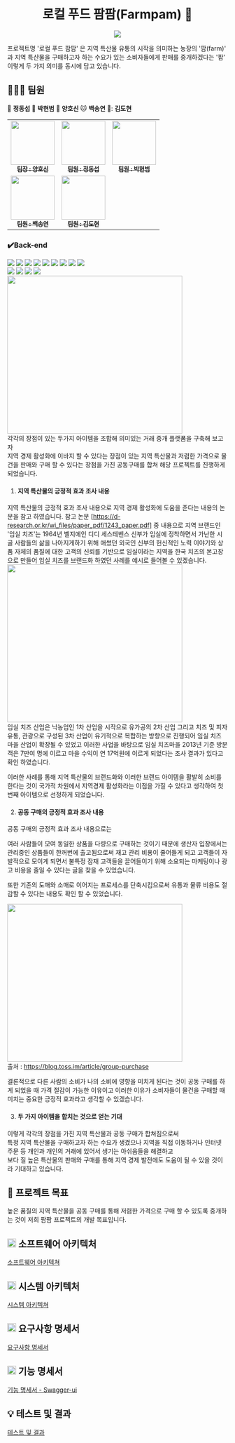 <h1 align="center">로컬 푸드 팜팜(Farmpam) 🌽 </h1>
<div align="center"> 
 <img src="https://github.com/beyond-sw-camp/be02-2nd-pampam-ecomerce/assets/80888180/8aed3a9f-e5cc-4bf5-b8e6-9cfdce5a3a2f"/>
</div>

프로젝트명 '로컬 푸드 팜팜' 은 지역 특산물 유통의 시작을 의미하는 농장의 '팜(farm)' 과 지역 특산물을 구매하고자 하는 수요가 있는 소비자들에게 판매를 중개하겠다는 '팜' 이렇게 두 가지 의미를 동시에 담고 있습니다.

## 🧑‍🤝‍🧑 팀원

🐯 **정동섭** 🐶 **박현범** 🐺 **양호신** 🐱 **백송연** 🐧: **김도현** 

<table>
  <tbody>
    <tr>
      <td align="center"><a href="https://github.com/Hosae0905"><img src="https://github.com/beyond-sw-camp/be02-2nd-pampam-ecomerce/assets/80888180/71e60cdb-cc1c-4f25-829c-9e6e33d4fd8c" width="100px;" alt=""/><br /><sub><b> 팀장 : 양호신</b></sub></a><br /></td>
      <td align="center"><a href="https://github.com/JungDongSeob"><img src="https://github.com/beyond-sw-camp/be02-2nd-pampam-ecomerce/assets/80888180/d6210ade-6e08-4f1a-a893-a96e064a7c8f" width="100px;" alt=""/><br /><sub><b> 팀원 : 정동섭</b></sub></a><br /></td>
      <td align="center"><a href="https://github.com/ParkHyeonBeom"><img src="https://github.com/beyond-sw-camp/be02-2nd-pampam-ecomerce/assets/80888180/852c7c08-43c8-4aba-bb02-894ad52f7daa" width="100px;" alt=""/><br /><sub><b> 팀원 : 박현범</b></sub></a><br /></td>
     <tr/>
      <td align="center"><a href="https://github.com/SongYeonBaek"><img src="https://github.com/beyond-sw-camp/be02-2nd-pampam-ecomerce/assets/80888180/7db0d8e5-d406-46f3-9164-aa7b23b9a69f" width="100px;" alt=""/><br /><sub><b> 팀원 : 백송연</b></sub></a><br /></td>
      <td align="center"><a href="https://github.com/dohyun0408"><img src="https://github.com/beyond-sw-camp/be02-2nd-pampam-ecomerce/assets/80888180/262aa149-cebf-4e86-a422-29ed9349d745" width="100px;" alt=""/><br /><sub><b> 팀원 : 김도현 </b></sub></a><br /></td>
    </tr>
  </tbody>
</table>

### ✔️Back-end

<img src="https://img.shields.io/badge/mysql-4479A1?style=for-the-badge&logo=mysql&logoColor=white"> <img src="https://img.shields.io/badge/linux-FCC624?style=for-the-badge&logo=linux&logoColor=black"> <img src="https://img.shields.io/badge/java-007396?style=for-the-badge&logo=java&logoColor=white"> <img src="https://img.shields.io/badge/Spring-6DB33F?style=for-the-badge&logo=Spring&logoColor=green"> <img src="https://img.shields.io/badge/Spring Boot-6DB33F?style=for-the-badge&logo=Spring Boot&logoColor=yellow"> <img src="https://img.shields.io/badge/Kafka-231F20?style=for-the-badge&logo=Kafka&logoColor=white"> <img src="https://img.shields.io/badge/Spring Security-6DB33F?style=for-the-badge&logo=Spring Security&logoColor=green"> <img src="https://img.shields.io/badge/CentOS-262577?style=for-the-badge&logo=CentOS&logoColor=blue"> <img src="https://img.shields.io/badge/Swagger-85EA2D?style=for-the-badge&logo=Swagger&logoColor=green"><br><img src="https://img.shields.io/badge/Gradle-02303A?style=for-the-badge&logo=Gradle&logoColor=skyblue"> <img src="https://img.shields.io/badge/Json Web Tokens-000000?style=for-the-badge&logo=Json Web Tokens&logoColor=purple"> <img src="https://img.shields.io/badge/Eureka-EE2950?style=for-the-badge&logo=Eureka&logoColor=purple"> <img src="https://img.shields.io/badge/OpenFeign-9013FE?style=for-the-badge&logo=OpenFeign&logoColor=orange"><br> 
<img src="https://github.com/beyond-sw-camp/be02-2nd-pampam-ecomerce/assets/80888180/c7557c99-37ef-439b-aa09-25263e1f2f7c" width="400" height="360"><br>
각각의 장점이 있는 두가지 아이템을 조합해 의미있는 거래 중개 플랫폼을 구축해 보고자  
지역 경제 활성화에 이바지 할 수 있다는 장점이 있는 지역 특산물과 저렴한 가격으로 물건을 판매와 구매 할 수 있다는 장점을 가진 공동구매를 합쳐 해당 프로젝트를 진행하게 되었습니다.


1. #### 지역 특산물의 긍정적 효과 조사 내용

지역 특산물의 긍정적 효과 조사 내용으로 지역 경제 활성화에 도움을 준다는 내용의 논문을 참고 하였습니다.
참고 논문 [https://d-research.or.kr/wi_files/paper_pdf/1243_paper.pdf] 중 내용으로 지역 브랜드인 '임실 치즈'는 1964년 벨지에인 디디 세스테벤스 신부가 임실에 정착하면서 가난한 시골 사람들의 삶을 나아지게하기 위해 애썼던 외국인 신부의 헌신적인 노력 이야기와 상품 자체의 품질에 대한 고객의 신뢰를 기반으로 임실이라는 지역을 한국 치즈의 본고장으로 만들어 임실 치즈를 브랜드화 하였던 사례를 예시로 들어볼 수 있겠습니다.
<img src="https://github.com/beyond-sw-camp/be02-2nd-pampam-ecomerce/assets/80888180/4b79c839-ca19-485a-aae8-b59b97e4a58f" width="400" height="360"/></h1>  
임실 치즈 산업은 낙농업인 1차 산업을 시작으로 유가공의 2차 산업 그리고 치즈 및 피자 유통, 관광으로 구성된 3차 산업이 유기적으로 복합하는 방향으로 진행되어 임실 치즈 마을 산업이 확장될 수 있었고 이러한 사업을 바탕으로 임실 치즈마을 2013년 기준 방문객은 7만여 명에 이르고 마을 수익이 연 17억원에 이르게 되었다는 조사 결과가 있다고 확인 하였습니다.

이러한 사례를 통해 지역 특산물의 브랜드화와 이러한 브랜드 아이템을 활발히 소비를 한다는 것이 국가적 차원에서 지역경제 활성화라는 이점을 가질 수 있다고 생각하여 첫 번째 아이템으로 선정하게 되었습니다.

2. #### 공동 구매의 긍정적 효과 조사 내용

공동 구매의 긍정적 효과 조사 내용으로는  

여러 사람들이 모여 동일한 상품을 다량으로 구매하는 것이기 때문에 생산자 입장에서는 관리중인 상품들이 한꺼번에 출고됨으로써 재고 관리 비용이 줄어들게 되고 
고객들이 자발적으로 모이게 되면서 불특정 잠재 고객들을 끌어들이기 위해 소요되는 마케팅이나 광고 비용을 줄일 수 있다는 글을 찾을 수 있었습니다.  

또한 기존의 도매와 소매로 이어지는 프로세스를 단축시킴으로써 유통과 물류 비용도 절감할 수 있다는 내용도 확인 할 수 있었습니다.  

<img src="https://github.com/beyond-sw-camp/be02-2nd-pampam-ecomerce/assets/80888180/6aa5cfb6-50e1-4f32-b2d4-de0e32fbb482" width="400" height="360"/></h1>  
출처 : https://blog.toss.im/article/group-purchase

결론적으로 다른 사람의 소비가 나의 소비에 영향을 미치게 된다는 것이 공동 구매를 하게 되었을 때 가격 절감이 가능한 이유이고 이러한 이유가 소비자들이 물건을 구매할 때 미치는 중요한 긍정적 효과라고 생각할 수 있겠습니다.


3. #### 두 가지 아이템을 합치는 것으로 얻는 기대

이렇게 각각의 장점을 가진 지역 특산물과 공동 구매가 합쳐짐으로써  
특정 지역 특산물을 구매하고자 하는 수요가 생겼으나 지역을 직접 이동하거나 인터넷 주문 등 개인과 개인의 거래에 있어서 생기는 아쉬움들을 해결하고  
보다 질 높은 특산물의 판매와 구매를 통해 지역 경제 발전에도 도움이 될 수 있을 것이라 기대하고 있습니다.


## 🎯 프로젝트 목표
높은 품질의 지역 특산물을 공동 구매를 통해 저렴한 가격으로 구매 할 수 있도록 중개하는 것이 저희 팜팜 프로젝트의 개발 목표입니다.

## <img src="https://github.com/beyond-sw-camp/be02-2nd-pampam-ecomerce/assets/149215818/7acae907-174d-445e-9a76-2c114b450ee1" width="20" height="20"/> 소프트웨어 아키텍처
<a href="https://github.com/beyond-sw-camp/be02-2nd-pampam-ecomerce/wiki/2.-%EC%86%8C%ED%94%84%ED%8A%B8%EC%9B%A8%EC%96%B4-%EC%95%84%ED%82%A4%ED%85%8D%EC%B2%98">소프트웨어 아키텍쳐</a>

## <img src="https://github.com/beyond-sw-camp/be02-2nd-pampam-ecomerce/assets/149215818/bc4befdd-26d1-405d-bb07-be67a50f8dd1" width="20" height="20"/> 시스템 아키텍처
<a href="https://github.com/beyond-sw-camp/be02-2nd-pampam-ecomerce/wiki/3.-%EC%8B%9C%EC%8A%A4%ED%85%9C-%EC%95%84%ED%82%A4%ED%85%8D%EC%B2%98">시스템 아키텍쳐</a>

## <img src="https://github.com/beyond-sw-camp/be02-2nd-pampam-ecomerce/assets/149215818/931176e3-5f72-4235-868c-06e0f803dc2d" width="20" height="20"/> 요구사항 명세서
<a href="https://github.com/beyond-sw-camp/be02-2nd-pampam-ecomerce/files/13983056/FARMPAM.xlsx">요구사항 명세서</a>


## <img src="https://github.com/beyond-sw-camp/be02-2nd-pampam-ecomerce/assets/149215818/a345f688-56fd-436e-bf91-4f01562c0a6e" width="20" height="20"/> 기능 명세서
<a href="http://pampam.n-e.kr:8080/swagger-ui/"> 기능 명세서 - Swagger-ui </a>



## 💡 테스트 및 결과
<a href="https://github.com/beyond-sw-camp/be02-2nd-pampam-ecomerce/wiki/4.-%EA%B8%B0%EB%8A%A5-%EA%B5%AC%ED%98%84"> 테스트 및 결과</a>
